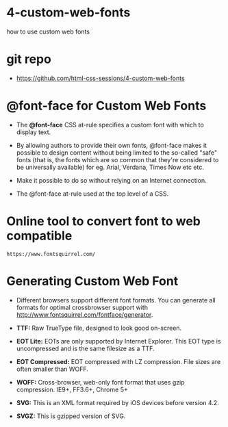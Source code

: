 # 4-custom-web-fonts
how to use custom web fonts

# git repo

* https://github.com/html-css-sessions/4-custom-web-fonts



# @font-face for Custom Web Fonts

* The **@font-face** CSS at-rule specifies a custom font with which to display text.

* By allowing authors to provide their own fonts, @font-face makes it possible to design content without 
  being limited to the so-called "safe" fonts (that is, the fonts which are so common that they're 
  considered to be universally available) for eg. Arial, Verdana, Times Now etc etc.

* Make it possible to do so without relying on an Internet connection.

* The @font-face at-rule used at the top level of a CSS.



# Online tool to convert font to web compatible 
    https://www.fontsquirrel.com/    



# Generating Custom Web Font

* Different browsers support different font formats. You can generate all formats for 
  optimal crossbrowser support with http://www.fontsquirrel.com/fontface/generator.
  
* **TTF:** Raw TrueType file, designed to look good on-screen.

* **EOT Lite:** EOTs are only supported by Internet Explorer. This EOT type is uncompressed and is the same filesize as a TTF.

* **EOT Compressed:** EOT compressed with LZ compression. File sizes are often smaller than WOFF.

* **WOFF:** Cross-browser, web-only font format that uses gzip compression. IE9+, FF3.6+, Chrome 5+

* **SVG:** This is an XML format required by iOS devices before version 4.2.

* **SVGZ:** This is gzipped version of SVG.